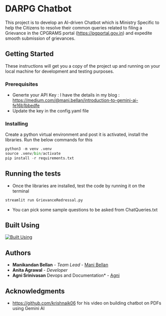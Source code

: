 # DARPG Chatbot

This project is to develop an AI-driven Chatbot which is Ministry Specific to help the Citizens to resolve their common queries related to filing a Grievance in the CPGRAMS portal (https://pgportal.gov.in) and expedite smooth submission of grievances.

## Getting Started

These instructions will get you a copy of the project up and running on your local machine for development and testing purposes. 

### Prerequisites

* Generte your API Key : I have the details in my blog : https://medium.com/@mani.bellan/introduction-to-gemini-ai-fe16b1bbedfe
* Update the key in the config.yaml file


### Installing

Create a python virtual environment and post it is activated, install the libraries. Run the below commands for this
```python
python3 -m venv .venv
source .venv/bin/activate
pip install -r requirements.txt
```

## Running the tests

* Once the libraries are installed, test the code by running it on the terminal
 ```python
 streamlit run GrievanceRedressal.py
```
* You can pick some sample questions to be asked from ChatQueries.txt

## Built Using
[![Built Using](https://skillicons.dev/icons?i=python,vscode&perline=3)](https://skillicons.dev)

## Authors

* **Manikandan Bellan** - *Team Lead*  - [Mani Bellan](https://github.com/mani-bellan/)
* **Anita Agrawal**  - *Developer*
* **Agni Srinivasan** Devops and Documentation* - [Agni](https://github.com/agnisrini/agnisrini)

## Acknowledgments

* https://github.com/krishnaik06 for his video on building chatbot on PDFs using Gemini AI

